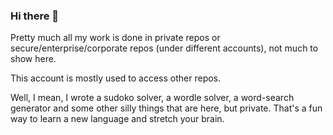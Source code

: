 ### Hi there 👋

Pretty much all my work is done in private repos or secure/enterprise/corporate repos (under different accounts), not much to show here. 

This account is mostly used to access other repos.

Well, I mean, I wrote a sudoko solver, a wordle solver, a word-search generator and some other silly things that are here, but private. That's a fun way to learn a new language and stretch your brain.

<!--
**moorena/moorena** is a ✨ _special_ ✨ repository because its `README.md` (this file) appears on your GitHub profile.

Here are some ideas to get you started:

- 🔭 I’m currently working on ...
- 🌱 I’m currently learning ...
- 👯 I’m looking to collaborate on ...
- 🤔 I’m looking for help with ...
- 💬 Ask me about ...
- 📫 How to reach me: ...
- 😄 Pronouns: ...
- ⚡ Fun fact: ...
-->
